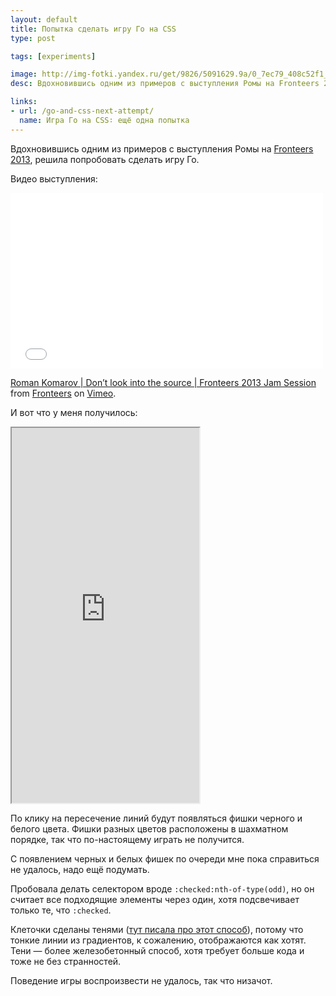 ```yaml
---
layout: default
title: Попытка сделать игру Го на CSS
type: post

tags: [experiments]

image: http://img-fotki.yandex.ru/get/9826/5091629.9a/0_7ec79_408c52f1_L.png
desc: Вдохновившись одним из примеров с выступления Ромы на Fronteers 2013, решила попробовать сделать игру Го.

links:
- url: /go-and-css-next-attempt/
  name: Игра Го на CSS∶ ещё одна попытка
---
```


Вдохновившись одним из примеров с выступления Ромы на <a href="http://fronteers.nl/congres/2013">Fronteers 2013</a>, решила попробовать сделать игру Го.<!--more-->

Видео выступления:

<iframe src="//player.vimeo.com/video/77929464" width="500" height="281" frameborder="0" webkitallowfullscreen mozallowfullscreen allowfullscreen></iframe> <p><a href="http://vimeo.com/77929464">Roman Komarov | Don’t look into the source | Fronteers 2013 Jam Session</a> from <a href="http://vimeo.com/fronteers">Fronteers</a> on <a href="https://vimeo.com">Vimeo</a>.</p>


И вот что у меня получилось:

<iframe class="jsbin" style="height: 600px" src="http://jsbin.com/AQUgANE/4/embed?output"></iframe>

По клику на пересечение линий будут появляться фишки черного и белого цвета. Фишки разных цветов расположены в шахматном порядке, так что по-настоящему играть не получится.

С появлением черных и белых фишек по очереди мне пока справиться не удалось, надо ещё подумать.

Пробовала делать селектором вроде <code>:checked:nth-of-type(odd)</code>, но он считает все подходящие элементы через один, хотя подсвечивает только те, что <code>:checked</code>.

Клеточки сделаны тенями (<a href="/cells/">тут писала про этот способ</a>), потому что тонкие линии из градиентов, к сожалению, отображаются как хотят. Тени — более железобетонный способ, хотя требует больше кода и тоже не без странностей.

Поведение игры воспроизвести не удалось, так что низачот.
